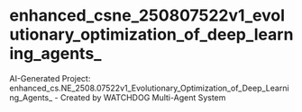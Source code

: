 # enhanced_csne_250807522v1_evolutionary_optimization_of_deep_learning_agents_
AI-Generated Project: enhanced_cs.NE_2508.07522v1_Evolutionary_Optimization_of_Deep_Learning_Agents_ - Created by WATCHDOG Multi-Agent System
